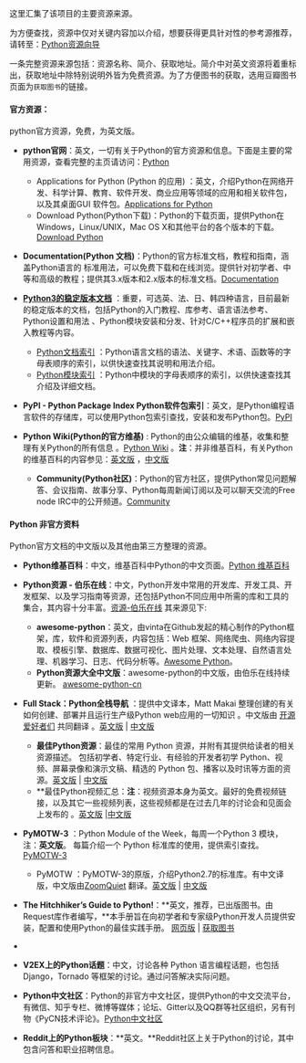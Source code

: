这里汇集了该项目的主要资源来源。

为方便查找，资源中仅对关键内容加以介绍，想要获得更具针对性的参考源推荐，请转至：[Python资源向导](./Guide.md)

一条完整资源来源包括：资源名称、简介、获取地址。简介中对英文资源将着重标出，获取地址中除特别说明外皆为免费资源。为了方便图书的获取，选用豆瓣图书页面为`获取图书`的链接。

#### 官方资源：

python官方资源，免费，为英文版。

- **python官网**：英文，一切有关于Python的官方资源和信息。下面是主要的常用资源，查看完整的主页请访问：[Python](https://www.python.org/) 
  - Applications for Python (Python 的应用) ：英文，介绍Python在网络开发、科学计算、教育、软件开发、商业应用等领域的应用和相关软件包，以及其桌面GUI 软件包。[Applications for Python](https://www.python.org/about/apps/) 
  - Download Python(Python下载)：Python的下载页面，提供Python在Windows，Linux/UNIX，Mac OS X和其他平台的各个版本的下载。[Download Python](https://www.python.org/downloads/) 
- **Documentation(Python 文档)**：Python的官方标准文档，教程和指南，涵盖Python语言的 标准用法，可以免费下载和在线浏览。提供针对初学者、中等和高级的教程；提供其3.x版本和2.x版本的标准文档。[Documentation](https://www.python.org/doc/) 
- **[Python3的稳定版本文档](https://docs.python.org/3/)** ：重要，可选英、法、日、韩四种语言，目前最新的稳定版本的文档，包括Python的入门教程、库参考、语言语法参考、Python设置和用法 、Python模块安装和分发、针对C/C++程序员的扩展和嵌入教程等内容。
    - [Python文档索引](https://docs.python.org/3/genindex-all.html) ：Python语言文档的语法、关键字、术语、函数等的字母表顺序的索引，以供快速查找其说明和用法介绍。
    - [Python模块索引](https://docs.python.org/3/py-modindex.html) ：Python中模块的字母表顺序的索引，以供快速查找其介绍及详细文档。
- **PyPI - Python Package Index Python软件包索引**：英文，是Python编程语言软件的存储库，可以使用Python包索引查找，安装和发布Python包。[PyPI](https://pypi.org/) 
- **Python Wiki(Python的官方维基)** : Python的由公众编辑的维基，收集和整理有关Python的所有信息 。[Python Wiki](https://wiki.python.org) 。**注**：并非维基百科，有关Python的维基百科的内容参见：[英文版](https://en.wikipedia.org/wiki/Python_(programming_language)) ，[中文版](https://zh.wikipedia.org/zh-cn/Python) 

  - **Community(Python社区)**：Python的官方社区，提供Python常见问题解答、会议指南、故事分享、Python每周新闻订阅以及可以聊天交流的Free node IRC中的公开频道。[Community](https://www.python.org/community/) 

#### Python 非官方资料

Python官方文档的中文版以及其他由第三方整理的资源。

- **Python维基百科**：中文，维基百科中Python的中文页面。[Python 维基百科](https://zh.wikipedia.org/wiki/Python) 
- **Python资源 - 伯乐在线**：中文，Python开发中常用的开发库、开发工具、开发框架、以及学习指南等资源，还包括Python不同应用中所需的库和工具的集合，其内容十分丰富。[资源-伯乐在线](http://hao.jobbole.com/?catid=144)  其来源见下: 
  - **awesome-python**：英文，由vinta在Github发起的精心制作的Python框架，库，软件和资源列表，内容包括：Web 框架、网络爬虫、网络内容提取、模板引擎、数据库、数据可视化、图片处理、文本处理、自然语言处理、机器学习、日志、代码分析等。[Awesome Python](https://awesome-python.com)。
  - **Python资源大全中文版**：awesome-python的中文版，由伯乐在线持续更新。 [awesome-python-cn](https://github.com/jobbole/awesome-python-cn) 
- **Full Stack：Python全栈导航** ：提供中文译本，Matt Makai 整理创建的有关如何创建、部署并且运行生产级Python web应用的一切知识 。中文版由 [开源爱好者们](https://github.com/haiiiiiyun/fullstackpython.cn/graphs/contributors) 共同翻译 。[英文版](https://www.fullstackpython.com/) | [中文版](http://fullstackpython.atjiang.com/) 
  - **最佳Python资源**：最佳的常用 Python 资源，并附有其提供给读者的相关资源描述。 包括初学者、特定行业、有经验的开发者初学 Python、视频、屏幕录像和演示文稿、精选的 Python 包、播客以及时讯等方面的资源。[英文版](https://www.fullstackpython.com/best-python-resources.html) | [中文版](http://fullstackpython.atjiang.com/best-python-resources.html) 
  - **最佳Python视频汇总：**注**：视频资源本身为英文。最好的免费视频链接，以及其它一些视频列表，这些视频都是在过去几年的讨论会和见面会上发布的 。[英文版](https://www.fullstackpython.com/best-python-videos.html) |[中文版](http://fullstackpython.atjiang.com/best-python-videos.html) 
- **PyMOTW-3** ：Python Module of the Week，每周一个Python 3 模块，注：**英文版**。 每篇介绍一个 Python 标准库的使用，提供索引查找。  [PyMOTW-3](https://pymotw.com/3/#) 
  -  PyMOTW ：PyMOTW-3的原版，介绍Python2.7的标准库。有中文译版，中文版由[ZoomQuiet](https://readthedocs.org/profiles/ZoomQuiet/) 翻译。[英文版](https://pymotw.com/2/) | [中文版](http://pymotwcn.readthedocs.io/en/latest/index.html#) 
- **The Hitchhiker’s Guide to Python!**：**英文，推荐，已出版图书。由Request库作者编写，**本手册旨在向初学者和专家级Python开发人员提供安装，配置和使用Python的最佳实践手册。 [网页版](http://docs.python-guide.org/en/latest/index.html) | [获取图书](https://book.douban.com/subject/26791779/)
- 







- **V2EX上的Python话题**：中文，讨论各种 Python 语言编程话题，也包括 Django，Tornado 等框架的讨论。通过问答解决实际问题。

  

- **Python中文社区**：Python的非官方中文社区，提供Python的中文交流平台，有微信、知乎专栏、微博等媒体；论坛、Gitter以及QQ群等社区组织，另有刊物《PyCN技术评论》。[Python中文社区](https://python-chinese.github.io/)

- **Reddit上的Python板块**：**英文。**Reddit社区上关于Python的讨论，其中包含问答和职业招聘信息。
